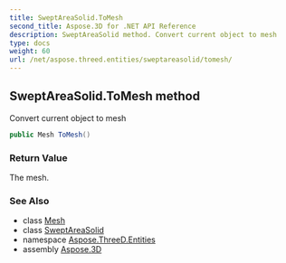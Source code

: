 ```yaml
---
title: SweptAreaSolid.ToMesh
second_title: Aspose.3D for .NET API Reference
description: SweptAreaSolid method. Convert current object to mesh
type: docs
weight: 60
url: /net/aspose.threed.entities/sweptareasolid/tomesh/
---
```

## SweptAreaSolid.ToMesh method

Convert current object to mesh

```csharp
public Mesh ToMesh()
```

### Return Value

The mesh.

### See Also

* class [Mesh](../../mesh/)
* class [SweptAreaSolid](../)
* namespace [Aspose.ThreeD.Entities](../../../aspose.threed.entities/)
* assembly [Aspose.3D](../../../)


